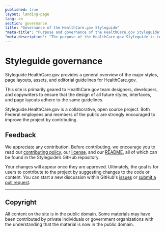 ```yaml
---
published: true
layout: landing-page
lang: en
section: governance
title: "Governance of the HealthCare.gov Styleguide"
"meta-title": "Purpose and governance of the HealthCare.gov Styleguide"
"meta-description": "The purpose of the HealthCare.gov Styleguide is to centralize design, development, and editorial features used for HealthCare.gov.  It also serves to make assets publicly available in keeping with digital government strategy objectives as defined by the Federal Government."
---
```


# Styleguide governance

<div class="intro">
 Styleguide.HealthCare.gov provides a general overview of the major styles, page layouts, assets, and editorial guidelines for HealthCare.gov.</div>

<div class="hr"></div>

This site is primarily geared to HealthCare.gov team designers, developers, and copywriters to ensure that the design of all future styles, interfaces, and page layouts adhere to the same guidelines.

Styleguide.HealthCare.gov is a collaborative, open source project. Both Federal employees and members of the public are strongly encouraged to improve the project by contributing. 

## Feedback

We appreciate any contribution. Before contributing, we encourage you to read our [contributing policy](https://github.com/CMSgov/cmsgov.github.io/blob/master/CONTRIBUTING.md), our [license](https://github.com/CMSgov/cmsgov.github.io/blob/master/LICENSE.md), and our [README](https://github.com/CMSgov/cmsgov.github.io/blob/master/README.md), all of which can be found in the Styleguide’s GitHub repository.

Your changes will appear once they are approved. Ultimately, the goal is for users to contribute to the project by suggesting changes to the code or content. You can start a new discussion within GitHub's [issues](https://github.com/CMSgov/cmsgov.github.io/issues) or [submit a pull request]( https://help.github.com/articles/creating-a-pull-request/).

<hr>

## Copyright

All content on the site is in the public domain. Some materials may have been contributed by private individuals or government organizations with the understanding that the material is now in the public domain.
